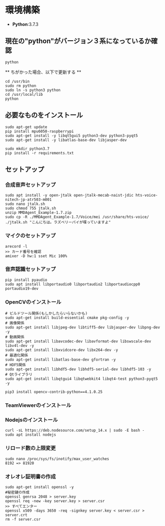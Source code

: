 # 環境構築
- **Python**:3.7.3
## 現在の"python"がバージョン３系になっているか確認
```
python
```
** ちがかった場合、以下で更新する **
```
cd /usr/bin
sudo rm python
sudo ln -s python3 python
cd /usr/local/lib
python
```

## 必要なものをインストール
```
sudo apt-get update
pip install mpu6050-raspberrypi
sudo apt-get install -y libqt5gui5 python3-dev python3-pyqt5
sudo apt-get install -y libatlas-base-dev libjasper-dev
```

```
sudo mkdir python3.7
pip install -r requirements.txt
```


## セットアップ
### 合成音声セットアップ
```
sudo apt install -y open-jtalk open-jtalk-mecab-naist-jdic hts-voice-nitech-jp-atr503-m001
sudo nano jtalk.sh
sudo chmod 755 jtalk.sh
unzip MMDAgent_Example-1.7.zip
sudo cp -R ./MMDAgent_Example-1.7/Voice/mei /usr/share/hts-voice/
./jtalk.sh "こんにちは。ラズベリーパイが喋っていますよ"
```

### マイクのセットアップ
```
arecord -l
>> カード番号を確認
amixer -D hw:1 sset Mic 100%
```

### 音声認識セットアップ
```
pip install pyaudio
sudo apt install libportaudio0 libportaudio2 libportaudiocpp0 portaudio19-dev
```

### OpenCVのインストール
```
# ビルドツール関係(もしかしたらいらないかも)
sudo apt-get install build-essential cmake pkg-config -y
# 画像関係
sudo apt-get install libjpeg-dev libtiff5-dev libjasper-dev libpng-dev -y
# 動画関係
sudo apt-get install libavcodec-dev libavformat-dev libswscale-dev libv4l-dev -y
sudo apt-get install libxvidcore-dev libx264-dev -y
# 最適化関係
sudo apt-get install libatlas-base-dev gfortran -y
# HDF5関係
sudo apt-get install libhdf5-dev libhdf5-serial-dev libhdf5-103 -y
# Qtライブラリ
sudo apt-get install libqtgui4 libqtwebkit4 libqt4-test python3-pyqt5 -y

pip3 install opencv-contrib-python==4.1.0.25
```

### TeamViewerのインストール

### Nodejsのインストール
```
curl -sL https://deb.nodesource.com/setup_14.x | sudo -E bash -
sudo apt install nodejs
```

### リロード数の上限変更
```
sudo nano /proc/sys/fs/inotify/max_user_watches
8192 => 81920
```

### オレオレ証明書の作成
```
sudo apt-get install openssl -y
#秘密鍵の作成
openssl genrsa 2048 > server.key
openssl req -new -key server.key > server.csr
>> すべてエンター
openssl x509 -days 3650 -req -signkey server.key < server.csr > server.crt
rm -f server.csr
```